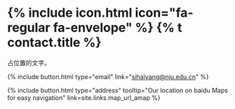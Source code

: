 
# {% include icon.html icon="fa-regular fa-envelope" %} {% t contact.title %}

占位置的文字。


{%
  include button.html
  type="email"
  link="sihaiyang@nju.edu.cn"
%}



{% include button.html 
   type="address" 
   tooltip="Our location on baidu Maps for easy navigation"
   link=site.links.map_url_amap 
%}